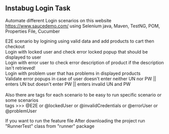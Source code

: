 Instabug Login Task
--------------------------------------------------------------------------------------------

Automate different Login scenarios on this website https://www.saucedemo.com/ 
using Selenium java, Maven, TestNG, POM, Properties File, Cucumber

E2E scenario by logining using valid data and add products to cart then checkout     <br />																																																																		Login with locked user and check error locked popup that should be displayed to user				<br />																																																														Login with error user to check error description of product if the description isn't retrieved!		<br />																																																										Login with problem user that has problems in displayed products			<br />																																																																									Validate error popups in case of user doesn't enter neither UN nor PW || enters UN but doesn't enter PW || enters invalid UN and PW <br />
<br />
Also there are tags for each scenario to be easy to run specific scenario or some scenarios <br />
tags >>> @E2E or @lockedUser or @invalidCredentials or @errorUser or @problemUser

If you want to run the feature file 
After downloading the project run "RunnerTest" class from "runner" package 
